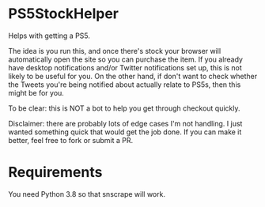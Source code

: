 # PS5StockHelper
Helps with getting a PS5.

The idea is you run this, and once there's stock your browser will automatically open the site so you can purchase the item. If you already have desktop notifications and/or Twitter notifications set up, this is not likely to be useful for you. On the other hand, if don't want to check whether the Tweets you're being notified about actually relate to PS5s, then this might be for you.

To be clear: this is NOT a bot to help you get through checkout quickly.

Disclaimer: there are probably lots of edge cases I'm not handling. I just wanted something quick that would get the job done. If you can make it better, feel free to fork or submit a PR.

# Requirements
You need Python 3.8 so that snscrape will work.
